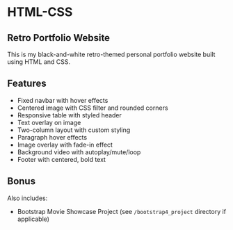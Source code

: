 # HTML-CSS

## Retro Portfolio Website

This is my black-and-white retro-themed personal portfolio website built using HTML and CSS.

## Features

- Fixed navbar with hover effects
- Centered image with CSS filter and rounded corners
- Responsive table with styled header
- Text overlay on image
- Two-column layout with custom styling
- Paragraph hover effects
- Image overlay with fade-in effect
- Background video with autoplay/mute/loop
- Footer with centered, bold text

## Bonus

Also includes:
- Bootstrap Movie Showcase Project (see `/bootstrap4_project` directory if applicable)


